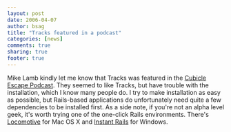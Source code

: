 ```yaml
---
layout: post
date: 2006-04-07 
author: bsag 
title: "Tracks featured in a podcast" 
categories: [news] 
comments: true
sharing: true
footer: true
---
```


Mike Lamb kindly let me know that Tracks was featured in the [Cubicle Escape Podcast](http://www.cubicleescape.com/v3/index.php?option=com_content&task=view&id=242&Itemid=37). They seemed to like Tracks, but have trouble with the installation, which I know many people do. I try to make installation as easy as possible, but Rails-based applications do unfortunately need quite a few dependencies to be installed first. As a side note, if you're not an alpha level geek, it's worth trying one of the one-click Rails environments. There's [Locomotive](http://locomotive.raaum.org/home/show/HomePage) for Mac OS X and [Instant Rails](http://instantrails.rubyforge.org/wiki/wiki.pl) for Windows. 

 
